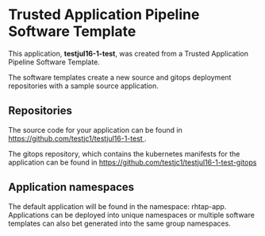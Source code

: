 # Trusted Application Pipeline Software Template

This application, **testjul16-1-test**, was created from a Trusted Application Pipeline Software Template.

The software templates create a new source and gitops deployment repositories with a sample source application. 

## Repositories

The source code for your application can be found in [https://github.com/testjc1/testjul16-1-test ](https://github.com/testjc1/testjul16-1-test ).
 
The gitops repository, which contains the kubernetes manifests for the application can be found in 
[https://github.com/testjc1/testjul16-1-test-gitops ](https://github.com/testjc1/testjul16-1-test-gitops ) 

## Application namespaces 

The default application will be found in the namespace: rhtap-app. Applications can be deployed into unique namespaces or multiple software templates can also bet generated into the same group namespaces.  